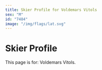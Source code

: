 ```yaml
---
title: Skier Profile for Voldemars Vitols
sex: "M"
id: "7484"
image: "/img/flags/lat.svg" 
---
```


# Skier Profile

This page is for: Voldemars Vitols.
    